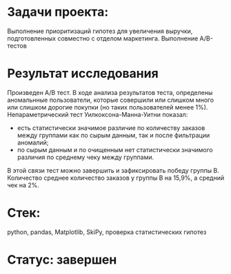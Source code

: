 # Задачи проекта:
Выполнение приоритизаций гипотез для увеличения выручки, подготовленных совместно с отделом маркетинга. Выполнение A/B-тестов
# Результат исследования
Произведен A/B тест. В ходе анализа результатов теста, определены аномальнные пользователи, которые совершили или слишком много или слишком дорогие покупки (но таких пользователей менее 1%).
Непараметрический тест Уилкоксона-Манна-Уитни показал:
- есть статистически значимое различие по количеству заказов между группами как по сырым данным, так и после фильтрации аномалий;
- по сырым данным и по очищенным нет статистически значимого различия по среднему чеку между группами.

В этой связи тест можно завершить и зафиксировать победу группы B. Количество среднее количество заказов у группы B на 15,9%, а средний чек на 2%.
# Стек:
python, pandas, Matplotlib, SkiPy, проверка статистических гипотез
# Статус: завершен
